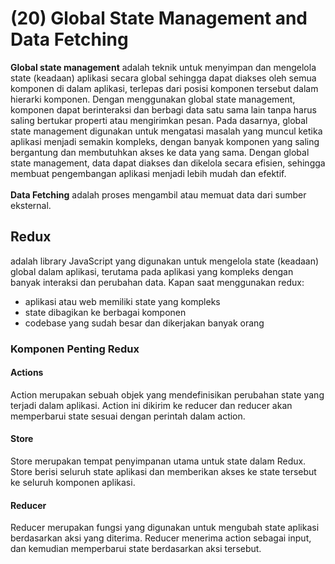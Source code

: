 # (20) Global State Management and Data Fetching #
**Global state management** adalah teknik untuk menyimpan dan mengelola state (keadaan) aplikasi secara global sehingga dapat diakses oleh semua komponen di dalam aplikasi, terlepas dari posisi komponen tersebut dalam hierarki komponen. Dengan menggunakan global state management, komponen dapat berinteraksi dan berbagi data satu sama lain tanpa harus saling bertukar properti atau mengirimkan pesan. Pada dasarnya, global state management digunakan untuk mengatasi masalah yang muncul ketika aplikasi menjadi semakin kompleks, dengan banyak komponen yang saling bergantung dan membutuhkan akses ke data yang sama. Dengan global state management, data dapat diakses dan dikelola secara efisien, sehingga membuat pengembangan aplikasi menjadi lebih mudah dan efektif. <br> <br>
**Data Fetching** adalah proses mengambil atau memuat data dari sumber eksternal.
 
 ## Redux ##
 adalah library JavaScript yang digunakan untuk mengelola state (keadaan) global dalam aplikasi, terutama pada aplikasi yang kompleks dengan banyak interaksi dan perubahan data. Kapan saat menggunakan redux:
- aplikasi atau web memiliki state yang kompleks
- state dibagikan ke berbagai komponen
- codebase yang sudah besar dan dikerjakan banyak orang

### Komponen Penting Redux ###
#### Actions ####
Action merupakan sebuah objek yang mendefinisikan perubahan state yang terjadi dalam aplikasi. Action ini dikirim ke reducer dan reducer akan memperbarui state sesuai dengan perintah dalam action.
#### Store ####
 Store merupakan tempat penyimpanan utama untuk state dalam Redux. Store berisi seluruh state aplikasi dan memberikan akses ke state tersebut ke seluruh komponen aplikasi.
#### Reducer ####
Reducer merupakan fungsi yang digunakan untuk mengubah state aplikasi berdasarkan aksi yang diterima. Reducer menerima action sebagai input, dan kemudian memperbarui state berdasarkan aksi tersebut.
